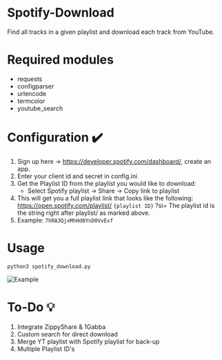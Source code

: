 # Spotify-Download
Find all tracks in a given playlist and download each track from YouTube.

# Required modules
* requests
* configparser
* urlencode
* termcolor
* youtube_search

# Configuration ✔️
1. Sign up here -> https://developer.spotify.com/dashboard/, create an app.
2. Enter your client id and secret in config.ini
3. Get the Playlist ID from the playlist you would like to download:
	* Select Spotify playlist -> Share -> Copy link to playlist
4. This will get you a full playlist link that looks like the following:
https://open.spotify.com/playlist/ `{playlist ID}` ?si=
The playlist id is the string right after playlist/ as marked above.
4. Example: `7hRA3QjxMhHd0YnD0VvExf`

# Usage
`python3 spotify_download.py`

![Example](https://github.com/remonhob/Spotify-DL/blob/master/example.png)
	
# To-Do 💡
1. Integrate ZippyShare & 1Gabba
2. Custom search for direct download
3. Merge YT playlist with Spotify playlist for back-up
4. Multiple Playlist ID's
